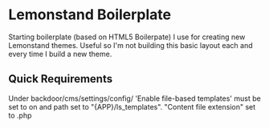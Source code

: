 # Lemonstand Boilerplate

Starting boilerplate (based on HTML5 Boilerpate) I use for creating new Lemonstand themes. Useful so I'm not building this basic layout each and every time I build a new theme.

## Quick Requirements

Under backdoor/cms/settings/config/ 'Enable file-based templates' must be set to on and path set to "{APP}/ls_templates". "Content file extension" set to .php

